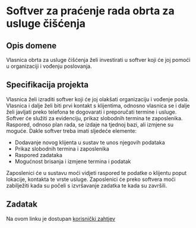 # Softver za praćenje rada obrta za usluge čišćenja


## Opis domene
Vlasnica obrta za usluge čišćenja želi investirati u softver koji će joj pomoći u organizaciji i vođenju poslovanja.

## Specifikacija projekta
Vlasnica želi izraditi softver koji će joj olakšati organizaciju i vođenje posla. Vlasnica i dalje želi biti prvi kontakt s klijentima, odnosno vlasnica se i dalje želi javljati preko telefona te dogovarati i preporučati termine i usluge. Softver će služiti za evidenciju, prikaz slobodnih termina te zaposlenika. Raspored, odnoso plan rada, se izdaje na tjednoj bazi, ali izmjene su moguće.
Dakle softver treba imati sljedeće elemente:
- Dodavanje novog klijenta u sustav te unos njegovih podataka
- Prikaz slobodnih termina i zaposlenika
- Raspored zadataka
- Mogućnost brisanja i izmjene termina i podatak

Zaposlenici će u sustavu moći vidjeti raspored te podatke o klijentu poput lokacije, kontakta te vrste usluge. Zaposlenici će preko softvera moći zabilježiti kada su počeli s izvršavanje zadatka te kada su završili.

## Zadatak
Na ovom linku je dostupan [korisnički zahtjev](https://github.com/foivz/pi2023-zadace-dposaveck/blob/master/Documentation/Korisni%C4%8Dki%20zahtjevi%20-%20obrt%20za%20%C4%8Di%C5%A1%C4%87enje.pdf)
